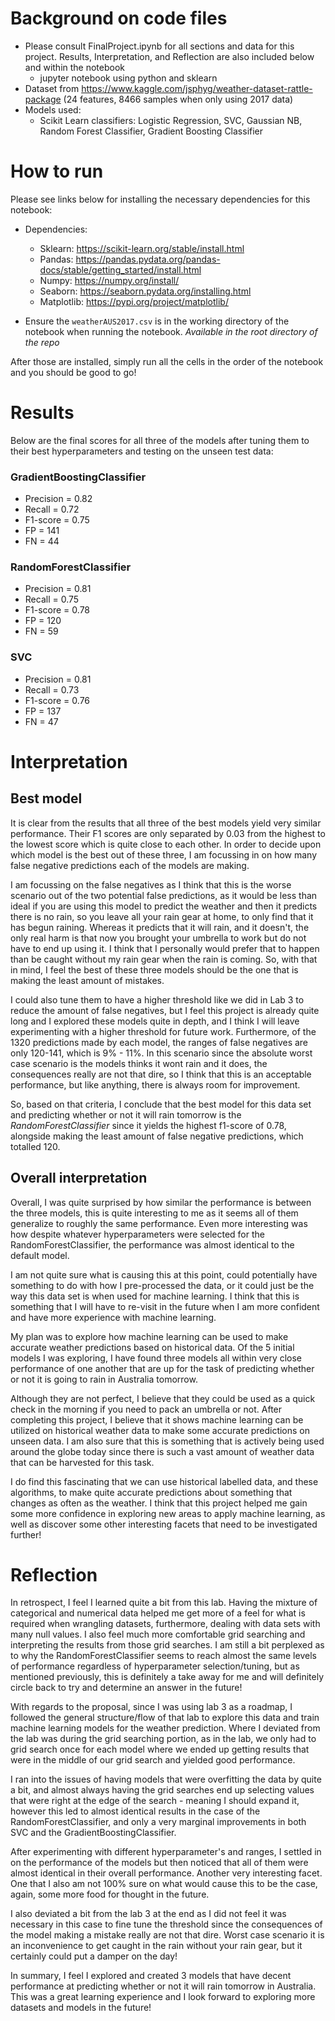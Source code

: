   # Background on code files
  - Please consult FinalProject.ipynb for all sections and data for this project. Results, Interpretation, and Reflection are also included below and within the notebook
    - jupyter notebook using python and sklearn
  - Dataset from https://www.kaggle.com/jsphyg/weather-dataset-rattle-package (24 features, 8466 samples when only using 2017 data)
  - Models used:
    - Scikit Learn classifiers: Logistic Regression, SVC, Gaussian NB, Random Forest Classifier, Gradient Boosting Classifier

  # How to run
  Please see links below for installing the necessary dependencies for this notebook:
  - Dependencies:
    - Sklearn:  https://scikit-learn.org/stable/install.html
    - Pandas:   https://pandas.pydata.org/pandas-docs/stable/getting_started/install.html
    - Numpy:    https://numpy.org/install/
    - Seaborn:  https://seaborn.pydata.org/installing.html
    - Matplotlib: https://pypi.org/project/matplotlib/

  - Ensure the `weatherAUS2017.csv` is in the working directory of the notebook when running the notebook. *Available in the root directory of the repo*
  
  After those are installed, simply run all the cells in the order of the notebook and you should be good to go!

# Results

Below are the final scores for all three of the models after tuning them to their best hyperparameters and testing on the unseen test data:

### GradientBoostingClassifier
* Precision = 0.82
* Recall = 0.72
* F1-score = 0.75
* FP = 141
* FN = 44

### RandomForestClassifier
* Precision = 0.81
* Recall = 0.75
* F1-score = 0.78
* FP = 120
* FN = 59

### SVC
* Precision = 0.81
* Recall = 0.73
* F1-score = 0.76
* FP = 137
* FN = 47

# Interpretation
## Best model
It is clear from the results that all three of the best models yield very similar performance. Their F1 scores are only separated by 0.03 from the highest to the lowest score which is quite close to each other. In order to decide upon which model is the best out of these three, I am focussing in on how many false negative predictions each of the models are making. 

I am focussing on the false negatives as I think that this is the worse scenario out of the two potential false predictions, as it would be less than ideal if you are using this model to predict the weather and then it predicts there is no rain, so you leave all your rain gear at home, to only find that it has begun raining. Whereas it predicts that it will rain, and it doesn't, the only real harm is that now you brought your umbrella to work but do not have to end up using it. I think that I personally would prefer that to happen than be caught without my rain gear when the rain is coming. So, with that in mind, I feel the best of these three models should be the one that is making the least amount of mistakes. 

I could also tune them to have a higher threshold like we did in Lab 3 to reduce the amount of false negatives, but I feel this project is already quite long and I explored these models quite in depth, and I think I will leave experimenting with a higher threshold for future work. Furthermore, of the 1320 predictions made by each model, the ranges of false negatives are only 120-141, which is 9% - 11%. In this scenario since the absolute worst case scenario is the models thinks it wont rain and it does, the consequences really are not that dire, so I think that this is an acceptable performance, but like anything, there is always room for improvement.

So, based on that criteria, I conclude that the best model for this data set and predicting whether or not it will rain tomorrow is the *RandomForestClassifier* since it yields the highest f1-score of 0.78, alongside making the least amount of false negative predictions, which totalled 120. 


## Overall interpretation

Overall, I was quite surprised by how similar the performance is between the three models, this is quite interesting to me as it seems all of them generalize to roughly the same performance. Even more interesting was how despite whatever hyperparameters were selected for the RandomForestClassifier, the performance was almost identical to the default model. 

I am not quite sure what is causing this at this point, could potentially have something to do with how I pre-processed the data, or it could just be the way this data set is when used for machine learning. I think that this is something that I will have to re-visit in the future when I am more confident and have more experience with machine learning. 

My plan was to explore how machine learning can be used to make accurate weather predictions based on historical data. Of the 5 initial models I was exploring, I have found three models all within very close performance of one another that are up for the task of predicting whether or not it is going to rain in Australia tomorrow. 

Although they are not perfect, I believe that they could be used as a quick check in the morning if you need to pack an umbrella or not. After completing this project, I believe that it shows machine learning can be utilized on historical weather data to make some accurate predictions on unseen data. I am also sure that this is something that is actively being used around the globe today since there is such a vast amount of weather data that can be harvested for this task. 

I do find this fascinating that we can use historical labelled data, and these algorithms, to make quite accurate predictions about something that changes as often as the weather. I think that this project helped me gain some more confidence in exploring new areas to apply machine learning, as well as discover some other interesting facets that need to be investigated further!


# Reflection
In retrospect, I feel I learned quite a bit from this lab. Having the mixture of categorical and numerical data helped me get more of a feel for what is required when wrangling datasets, furthermore, dealing with data sets with many null values. I also feel much more comfortable grid searching and interpreting the results from those grid searches. I am still a bit perplexed as to why the RandomForestClassifier seems to reach almost the same levels of performance regardless of hyperparameter selection/tuning, but as mentioned previously, this is definitely a take away for me and will definitely circle back to try and determine an answer in the future!

With regards to the proposal, since I was using lab 3 as a roadmap, I followed the general structure/flow of that lab to explore this data and train machine learning models for the weather prediction. Where I deviated from the lab was during the grid searching portion, as in the lab, we only had to grid search once for each model where we ended up getting results that were in the middle of our grid search and yielded good performance. 

I ran into the issues of having models that were overfitting the data by quite a bit, and almost always having the grid searches end up selecting values that were right at the edge of the search - meaning I should expand it, however this led to almost identical results in the case of the RandomForestClassifier, and only a very marginal improvements in both SVC and the GradientBoostingClassifier. 

After experimenting with different hyperparameter's and ranges, I settled in on the performance of the models but then noticed that all of them were almost identical in their overall performance. Another very interesting facet. One that I also am not 100% sure on what would cause this to be the case, again, some more food for thought in the future. 

I also deviated a bit from the lab 3 at the end as I did not feel it was necessary in this case to fine tune the threshold since the consequences of the model making a mistake really are not that dire. Worst case scenario it is an inconvenience to get caught in the rain without your rain gear, but it certainly could put a damper on the day!

In summary, I feel I explored and created 3 models that have decent performance at predicting whether or not it will rain tomorrow in Australia. This was a great learning experience and I look forward to exploring more datasets and models in the future!

